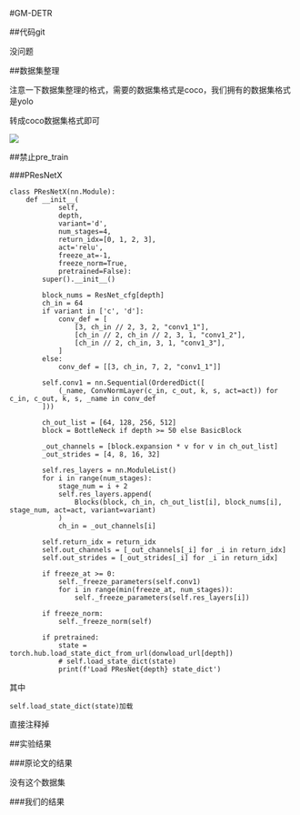 #GM-DETR

##代码git

没问题

##数据集整理

注意一下数据集整理的格式，需要的数据集格式是coco，我们拥有的数据集格式是yolo

转成coco数据集格式即可

![](https://cdn.jsdelivr.net/gh/tj-messi/picture/1739898125726.png)

##禁止pre_train

###PResNetX
	
	class PResNetX(nn.Module):
	    def __init__(
	            self,
	            depth,
	            variant='d',
	            num_stages=4,
	            return_idx=[0, 1, 2, 3],
	            act='relu',
	            freeze_at=-1,
	            freeze_norm=True,
	            pretrained=False):
	        super().__init__()
	
	        block_nums = ResNet_cfg[depth]
	        ch_in = 64
	        if variant in ['c', 'd']:
	            conv_def = [
	                [3, ch_in // 2, 3, 2, "conv1_1"],
	                [ch_in // 2, ch_in // 2, 3, 1, "conv1_2"],
	                [ch_in // 2, ch_in, 3, 1, "conv1_3"],
	            ]
	        else:
	            conv_def = [[3, ch_in, 7, 2, "conv1_1"]]
	
	        self.conv1 = nn.Sequential(OrderedDict([
	            (_name, ConvNormLayer(c_in, c_out, k, s, act=act)) for c_in, c_out, k, s, _name in conv_def
	        ]))
	
	        ch_out_list = [64, 128, 256, 512]
	        block = BottleNeck if depth >= 50 else BasicBlock
	
	        _out_channels = [block.expansion * v for v in ch_out_list]
	        _out_strides = [4, 8, 16, 32]
	
	        self.res_layers = nn.ModuleList()
	        for i in range(num_stages):
	            stage_num = i + 2
	            self.res_layers.append(
	                Blocks(block, ch_in, ch_out_list[i], block_nums[i], stage_num, act=act, variant=variant)
	            )
	            ch_in = _out_channels[i]
	
	        self.return_idx = return_idx
	        self.out_channels = [_out_channels[_i] for _i in return_idx]
	        self.out_strides = [_out_strides[_i] for _i in return_idx]
	
	        if freeze_at >= 0:
	            self._freeze_parameters(self.conv1)
	            for i in range(min(freeze_at, num_stages)):
	                self._freeze_parameters(self.res_layers[i])
	
	        if freeze_norm:
	            self._freeze_norm(self)
	
	        if pretrained:
	            state = torch.hub.load_state_dict_from_url(donwload_url[depth])
	            # self.load_state_dict(state)
	            print(f'Load PResNet{depth} state_dict')

其中

	self.load_state_dict(state)加载

直接注释掉

##实验结果

###原论文的结果

没有这个数据集

###我们的结果